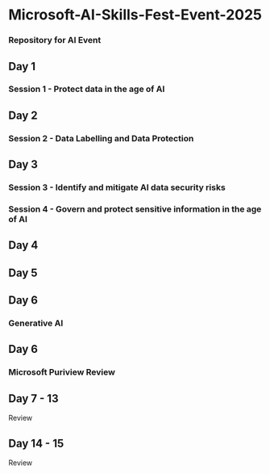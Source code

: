 # Microsoft-AI-Skills-Fest-Event-2025
###  Repository for AI Event

## Day 1
### Session 1 - Protect data in the age of AI


## Day 2
### Session 2 - Data Labelling and Data Protection

## Day 3
### Session 3 - Identify and mitigate AI data security risks
### Session 4 - Govern and protect sensitive information in the age of AI

## Day 4


## Day 5

## Day 6 
### Generative AI

## Day 6 
### Microsoft Puriview Review

## Day 7 - 13
Review

## Day 14 - 15
Review
